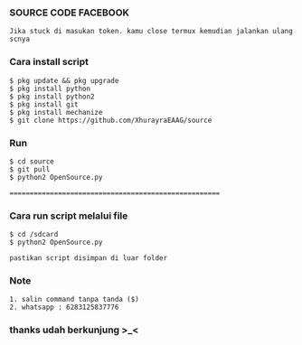 ### SOURCE CODE FACEBOOK
```
Jika stuck di masukan token. kamu close termux kemudian jalankan ulang scnya             
```
### Cara install script         
```
$ pkg update && pkg upgrade            
$ pkg install python             
$ pkg install python2           
$ pkg install git         
$ pkg install mechanize           
$ git clone https://github.com/XhurayraEAAG/source            
```
### Run 
```
$ cd source             
$ git pull            
$ python2 OpenSource.py         
```
```
====================================================        
```
### Cara run script melalui file
```
$ cd /sdcard        
$ python2 OpenSource.py         

pastikan script disimpan di luar folder         
```

### Note
``` 
1. salin command tanpa tanda ($)                
2. whatsapp : 6283125837776        
```

### thanks udah berkunjung >_<     
